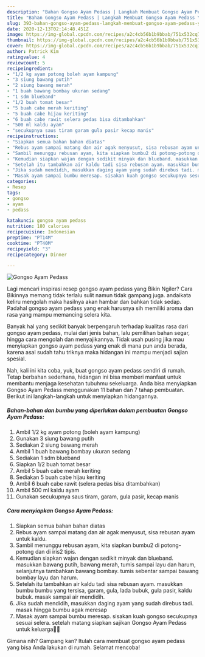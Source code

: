 ```yaml
---
description: "Bahan Gongso Ayam Pedass | Langkah Membuat Gongso Ayam Pedass Yang Enak Dan Mudah"
title: "Bahan Gongso Ayam Pedass | Langkah Membuat Gongso Ayam Pedass Yang Enak Dan Mudah"
slug: 393-bahan-gongso-ayam-pedass-langkah-membuat-gongso-ayam-pedass-yang-enak-dan-mudah
date: 2020-12-13T02:14:48.451Z
image: https://img-global.cpcdn.com/recipes/a2c4cb56b1b9bbab/751x532cq70/gongso-ayam-pedass-foto-resep-utama.jpg
thumbnail: https://img-global.cpcdn.com/recipes/a2c4cb56b1b9bbab/751x532cq70/gongso-ayam-pedass-foto-resep-utama.jpg
cover: https://img-global.cpcdn.com/recipes/a2c4cb56b1b9bbab/751x532cq70/gongso-ayam-pedass-foto-resep-utama.jpg
author: Patrick Kim
ratingvalue: 4
reviewcount: 5
recipeingredient:
- "1/2 kg ayam potong boleh ayam kampung"
- "3 siung bawang putih"
- "2 siung bawang merah"
- "1 buah bawang bombay ukuran sedang"
- "1 sdm blueband"
- "1/2 buah tomat besar"
- "5 buah cabe merah keriting"
- "5 buah cabe hijau keriting"
- "6 buah cabe rawit selera pedas bisa ditambahkan"
- "500 ml kaldu ayam"
- "secukupnya saus tiram garam gula pasir kecap manis"
recipeinstructions:
- "Siapkan semua bahan bahan diatas"
- "Rebus ayam sampai matang dan air agak menyusut, sisa rebusan ayam untuk kaldu."
- "Sambil menunggu rebusan ayam, kita siapkan bumbu2 di potong-potong dan di iris2 tipis."
- "Kemudian siapkan wajan dengan sedikit minyak dan blueband. masukkan bawang putih, bawang merah, tumis sampai layu dan harum, selanjutnya tambahkan bawang bombay. tumis sebentar sampai bawang bombay layu dan harum."
- "Setelah itu tambahkan air kaldu tadi sisa rebusan ayam. masukkan bumbu bumbu yang tersisa, garam, gula, lada bubuk, gula pasir, kaldu bubuk. masak sampai air mendidih."
- "Jika sudah mendidih, masukkan daging ayam yang sudah direbus tadi. masak hingga bumbu agak meresap"
- "Masak ayam sampai bumbu meresap. sisakan kuah gongso secukupnya sesuai selera. setelah matang siapkan sajikan Gongso Ayam Pedass untuk keluarga🤗😍"
categories:
- Resep
tags:
- gongso
- ayam
- pedass

katakunci: gongso ayam pedass 
nutrition: 180 calories
recipecuisine: Indonesian
preptime: "PT14M"
cooktime: "PT40M"
recipeyield: "3"
recipecategory: Dinner

---
```



![Gongso Ayam Pedass](https://img-global.cpcdn.com/recipes/a2c4cb56b1b9bbab/751x532cq70/gongso-ayam-pedass-foto-resep-utama.jpg)

Lagi mencari inspirasi resep gongso ayam pedass yang Bikin Ngiler? Cara Bikinnya memang tidak terlalu sulit namun tidak gampang juga. andaikata keliru mengolah maka hasilnya akan hambar dan bahkan tidak sedap. Padahal gongso ayam pedass yang enak harusnya sih memiliki aroma dan rasa yang mampu memancing selera kita.

Banyak hal yang sedikit banyak berpengaruh terhadap kualitas rasa dari gongso ayam pedass, mulai dari jenis bahan, lalu pemilihan bahan segar, hingga cara mengolah dan menyajikannya. Tidak usah pusing jika mau menyiapkan gongso ayam pedass yang enak di mana pun anda berada, karena asal sudah tahu triknya maka hidangan ini mampu menjadi sajian spesial.




Nah, kali ini kita coba, yuk, buat gongso ayam pedass sendiri di rumah. Tetap berbahan sederhana, hidangan ini bisa memberi manfaat untuk membantu menjaga kesehatan tubuhmu sekeluarga. Anda bisa menyiapkan Gongso Ayam Pedass menggunakan 11 bahan dan 7 tahap pembuatan. Berikut ini langkah-langkah untuk menyiapkan hidangannya.

<!--inarticleads1-->

##### Bahan-bahan dan bumbu yang diperlukan dalam pembuatan Gongso Ayam Pedass:

1. Ambil 1/2 kg ayam potong (boleh ayam kampung)
1. Gunakan 3 siung bawang putih
1. Sediakan 2 siung bawang merah
1. Ambil 1 buah bawang bombay ukuran sedang
1. Sediakan 1 sdm blueband
1. Siapkan 1/2 buah tomat besar
1. Ambil 5 buah cabe merah keriting
1. Sediakan 5 buah cabe hijau keriting
1. Ambil 6 buah cabe rawit (selera pedas bisa ditambahkan)
1. Ambil 500 ml kaldu ayam
1. Gunakan secukupnya saus tiram, garam, gula pasir, kecap manis




<!--inarticleads2-->

##### Cara menyiapkan Gongso Ayam Pedass:

1. Siapkan semua bahan bahan diatas
1. Rebus ayam sampai matang dan air agak menyusut, sisa rebusan ayam untuk kaldu.
1. Sambil menunggu rebusan ayam, kita siapkan bumbu2 di potong-potong dan di iris2 tipis.
1. Kemudian siapkan wajan dengan sedikit minyak dan blueband. masukkan bawang putih, bawang merah, tumis sampai layu dan harum, selanjutnya tambahkan bawang bombay. tumis sebentar sampai bawang bombay layu dan harum.
1. Setelah itu tambahkan air kaldu tadi sisa rebusan ayam. masukkan bumbu bumbu yang tersisa, garam, gula, lada bubuk, gula pasir, kaldu bubuk. masak sampai air mendidih.
1. Jika sudah mendidih, masukkan daging ayam yang sudah direbus tadi. masak hingga bumbu agak meresap
1. Masak ayam sampai bumbu meresap. sisakan kuah gongso secukupnya sesuai selera. setelah matang siapkan sajikan Gongso Ayam Pedass untuk keluarga🤗😍




Gimana nih? Gampang kan? Itulah cara membuat gongso ayam pedass yang bisa Anda lakukan di rumah. Selamat mencoba!

